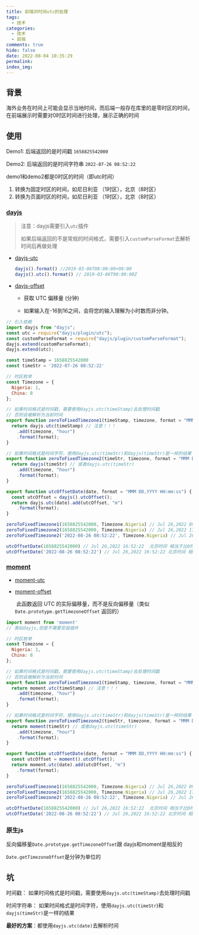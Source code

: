 ```yaml
---
title: 前端对时间utc的处理
tags:
  - 技术
categories:
  - 技术
  - 前端
comments: true
hide: false
date: 2022-08-04 10:35:29
permalink:
index_img:
---
```


## 背景

​	海外业务在时间上可能会显示当地时间，而后端一般存在库里的是零时区的时间，在前端展示时需要对0时区时间进行处理，展示正确的时间

## 使用

Demo1: 后端返回的是时间戳 `1658825542000`

Demo2: 后端返回的是时间字符串 `2022-07-26 08:52:22`

demo1和demo2都是0时区的时间（即utc时间）

1. 转换为固定时区的时间，如尼日利亚 （1时区），北京（8时区）
2. 转换为页面时区的时间，如尼日利亚 （1时区），北京（8时区）

### [dayjs](https://day.js.org/docs/zh-CN/installation/node-js)

> 注意：dayjs需要引入`utc`插件
>
> 如果后端返回的不是常规的时间格式，需要引入`customParseFormat`去解析时间后再做处理

- [dayjs-utc](https://day.js.org/docs/zh-CN/manipulate/utc#docsNav)

  ```js
  dayjs().format() //2019-03-06T08:00:00+08:00
  dayjs().utc().format() // 2019-03-06T00:00:00Z
  ```
  
- [dayjs-offset](https://day.js.org/docs/zh-CN/manipulate/utc-offset)

  - 获取 UTC 偏移量 (分钟)

  - 如果输入在-16到16之间，会将您的输入理解为小时数而非分钟。

  

```js
// 引入依赖
import dayjs from "dayjs";
const utc = require("dayjs/plugin/utc");
const customParseFormat = require("dayjs/plugin/customParseFormat");
dayjs.extend(customParseFormat);
dayjs.extend(utc);

const timeStamp = 1658825542000
const timeStr = '2022-07-26 08:52:22'
```

```js
// 时区枚举
const Timezone = {
  Nigeria: 1,
  China: 8
};

// 如果时间格式是时间戳，需要使用dayjs.utc(timeStamp)去处理时间戳
// 否则会被解析为当前时间
export function zeroToFixedTimezone1(timeStamp, timezone, format = "MMM DD,YYYY HH:mm:ss") {
  return dayjs.utc(timeStamp) // 注意！！！
    .add(timezone, "hour")
    .format(format);
}

// 如果时间格式是时间字符，使用dayjs.utc(timeStr)和dayjs(timeStr)是一样的结果
export function zeroToFixedTimezone2(timeStr, timezone, format = "MMM DD,YYYY HH:mm:ss") {
  return dayjs(timeStr) // 或者dayjs.utc(timeStr)
    .add(timezone, "hour")
    .format(format);
}

export function utcOffsetDate(date, format = "MMM DD,YYYY HH:mm:ss") {
  const utcOffset = dayjs().utcOffset();
  return dayjs.utc(date).add(utcOffset, "m")
    .format(format);
}

zeroToFixedTimezone1(1658825542000, Timezone.Nigeria) // Jul 26,2022 09:52:22
zeroToFixedTimezone2(1658825542000, Timezone.Nigeria) // Jul 26,2022 17:52:22 //!!!错误用法 北京时间 相当于比0时区大了9个小时，比尼日大了8个小时
zeroToFixedTimezone2('2022-08-26 08:52:22', Timezone.Nigeria) // Jul 26,2022 09:52:22

utcOffsetDate(1658825542000) // Jul 26,2022 16:52:22  北京时间 相当于比0时区大了8个小时
utcOffsetDate('2022-08-26 08:52:22') // Jul 26,2022 16:52:22 北京时间 相当于比0时区大了8个小时

```



### [moment](http://momentjs.cn/docs/)

- [moment-utc](http://momentjs.cn/docs/#/parsing/utc/)

- [moment-offset](http://momentjs.cn/docs/#/manipulating/utc-offset/)

  ​	此函数返回 UTC 的实际偏移量，而不是反向偏移量（类似 `Date.prototype.getTimezoneOffset` 返回的）

```js
import moment from 'moment'
// 类似dayjs,但是不需要安装插件

// 时区枚举
const Timezone = {
  Nigeria: 1,
  China: 8
};

// 如果时间格式是时间戳，需要使用dayjs.utc(timeStamp)去处理时间戳
// 否则会被解析为当前时间
export function zeroToFixedTimezone1(timeStamp, timezone, format = "MMM DD,YYYY HH:mm:ss") {
  return moment.utc(timeStamp) // 注意！！！
    .add(timezone, "hour")
    .format(format);
}

// 如果时间格式是时间字符，使用dayjs.utc(timeStr)和dayjs(timeStr)是一样的结果
export function zeroToFixedTimezone2(timeStr, timezone, format = "MMM DD,YYYY HH:mm:ss") {
  return moment(timeStr) // 或者dayjs.utc(timeStr)
    .add(timezone, "hour")
    .format(format);
}

export function utcOffsetDate(date, format = "MMM DD,YYYY HH:mm:ss") {
  const utcOffset = moment().utcOffset();
  return moment.utc(date).add(utcOffset, "m")
    .format(format);
}

zeroToFixedTimezone1(1658825542000, Timezone.Nigeria) // Jul 26,2022 09:52:22
zeroToFixedTimezone2(1658825542000, Timezone.Nigeria) // Jul 26,2022 17:52:22 //!!!错误用法 北京时间 相当于比0时区大了9个小时，比尼日大了8个小时
zeroToFixedTimezone2('2022-08-26 08:52:22', Timezone.Nigeria) // Jul 26,2022 09:52:22

utcOffsetDate(1658825542000) // Jul 26,2022 16:52:22  北京时间 相当于比0时区大了8个小时
utcOffsetDate('2022-08-26 08:52:22') // Jul 26,2022 16:52:22 北京时间 相当于比0时区大了8个小时

```



### 原生js

反向偏移量`Date.prototype.getTimezoneOffset`跟 dayjs和moment是相反的

`Date.getTimezoneOffset`是分钟为单位的

## 坑

时间戳： 如果时间格式是时间戳，需要使用`dayjs.utc(timeStamp)`去处理时间戳

时间字符串： 如果时间格式是时间字符，使用`dayjs.utc(timeStr`)和`dayjs(timeStr)`是一样的结果

**最好的方案**：都使用`dayjs.utc(date)`去解析时间





